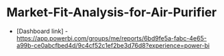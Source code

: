 # Market-Fit-Analysis-for-Air-Purifier
* [Dashboard link] - https://app.powerbi.com/groups/me/reports/6bd9fe5a-fabc-4e65-a99b-ce0abcfbed4d/9c4cf52c1ef2be3d76d8?experience=power-bi
